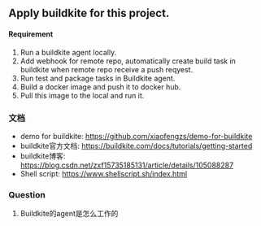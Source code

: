 ## Apply buildkite for this project.
#### Requirement 
1. Run a buildkite agent locally.
2. Add webhook for remote repo, automatically create build task in buildkite when remote repo receive a push reqyest.
3. Run test and package tasks in Buildkite agent.
4. Build a docker image and push it to docker hub.
5. Pull this image to the local and run it.

### 文档
- demo for buildkite: https://github.com/xiaofengzs/demo-for-buildkite
- buildkite官方文档: https://buildkite.com/docs/tutorials/getting-started
- buildkite博客: https://blog.csdn.net/zxf15735185131/article/details/105088287
- Shell script: https://www.shellscript.sh/index.html

### Question
1. Buildkite的agent是怎么工作的
